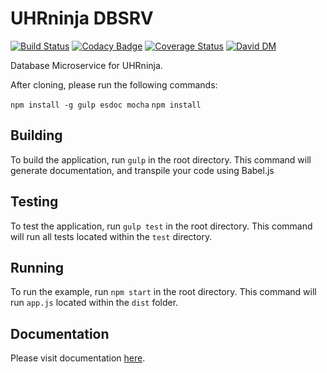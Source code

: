 # UHRninja DBSRV

[![Build Status](https://travis-ci.org/The-United-States-Of-America/ninja-backend-dbsrv.svg?branch=master)](https://travis-ci.org/The-United-States-Of-America/ninja-backend-dbsrv)
[![Codacy Badge](https://api.codacy.com/project/badge/e2b6e57cb3ad44f69e61a6a0bbe2b529)](https://www.codacy.com/app/pranav-sathy/ninja-backend-dbsrv)
[![Coverage Status](https://coveralls.io/repos/The-United-States-Of-America/ninja-backend-dbsrv/badge.svg?branch=master&service=github)](https://coveralls.io/github/The-United-States-Of-America/ninja-backend-dbsrv?branch=master)
[![David DM](https://david-dm.org/The-United-States-Of-America/ninja-backend-dbsrv.svg)](#)

Database Microservice for UHRninja.

After cloning, please run the following commands:

`npm install -g gulp esdoc mocha`
`npm install`

## Building

To build the application, run `gulp` in the root directory. This command will generate documentation, and transpile your code using Babel.js

## Testing

To test the application, run `gulp test` in the root directory. This command will run all tests located within the `test` directory.

## Running

To run the example, run `npm start` in the root directory. This command will run `app.js` located within the `dist` folder.

## Documentation

Please visit documentation [here](http://the-united-states-of-america.github.io/ninja-backend-dbsrv/).
